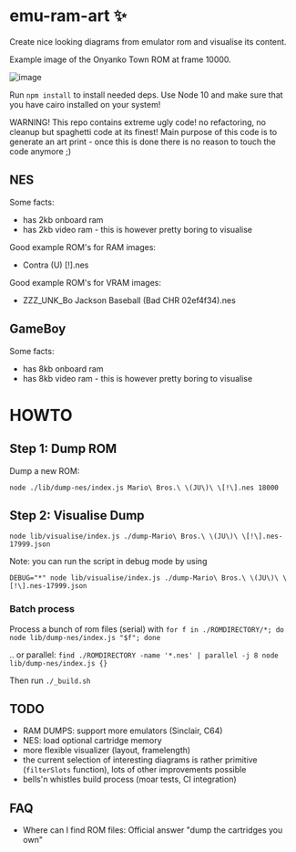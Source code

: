 # emu-ram-art :sparkles:

Create nice looking diagrams from emulator rom and visualise its content.

Example image of the Onyanko Town ROM at frame 10000.

![image](/examples/example.png)

Run `npm install` to install needed deps. Use Node 10 and make sure that you have cairo installed on your system!

WARNING! This repo contains extreme ugly code! no refactoring, no cleanup but spaghetti code at its finest! Main purpose of this code is to generate an art print - once this is done there is no reason to touch the code anymore ;)

## NES

Some facts:
- has 2kb onboard ram
- has 2kb video ram - this is however pretty boring to visualise

Good example ROM's for RAM images:
- Contra (U) [!].nes

Good example ROM's for VRAM images:
- ZZZ_UNK_Bo Jackson Baseball (Bad CHR 02ef4f34).nes

## GameBoy

Some facts:
- has 8kb onboard ram
- has 8kb video ram - this is however pretty boring to visualise

# HOWTO

## Step 1: Dump ROM

Dump a new ROM:

```
node ./lib/dump-nes/index.js Mario\ Bros.\ \(JU\)\ \[!\].nes 18000
```

## Step 2: Visualise Dump

```
node lib/visualise/index.js ./dump-Mario\ Bros.\ \(JU\)\ \[!\].nes-17999.json
```

Note: you can run the script in debug mode by using

```
DEBUG="*" node lib/visualise/index.js ./dump-Mario\ Bros.\ \(JU\)\ \[!\].nes-17999.json
```

### Batch process

Process a bunch of rom files (serial) with
`for f in ./ROMDIRECTORY/*; do node lib/dump-nes/index.js "$f"; done`

.. or parallel:
`find ./ROMDIRECTORY -name '*.nes' | parallel -j 8 node lib/dump-nes/index.js {}`

Then run `./_build.sh`

## TODO

- RAM DUMPS: support more emulators (Sinclair, C64)
- NES: load optional cartridge memory
- more flexible visualizer (layout, framelength)
- the current selection of interesting diagrams is rather primitive (`filterSlots` function), lots of other improvements possible
- bells'n whistles build process (moar tests, CI integration)

## FAQ

- Where can I find ROM files: Official answer "dump the cartridges you own"
